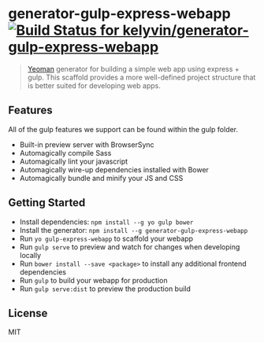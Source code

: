 # generator-gulp-express-webapp [![Build Status for kelyvin/generator-gulp-express-webapp](https://codeship.com/projects/a4071f60-635d-0133-1a4e-16f6a7024b95/status?branch=master)](https://codeship.com/projects/112777)

> [Yeoman](http://yeoman.io) generator for building a simple web app using express + gulp. This scaffold provides a more well-defined project structure that is better suited for developing web apps.

## Features
All of the gulp features we support can be found within the gulp folder.

* Built-in preview server with BrowserSync
* Automagically compile Sass
* Automagically lint your javascript
* Automagically wire-up dependencies installed with Bower
* Automagically bundle and minify your JS and CSS

## Getting Started

* Install dependencies: `npm install --g yo gulp bower`
* Install the generator: `npm install --g generator-gulp-express-webapp`
* Run `yo gulp-express-webapp` to scaffold your webapp
* Run `gulp serve` to preview and watch for changes when developing locally
* Run `bower install --save <package>` to install any additional frontend dependencies
* Run `gulp` to build your webapp for production
* Run `gulp serve:dist` to preview the production build

## License
MIT
